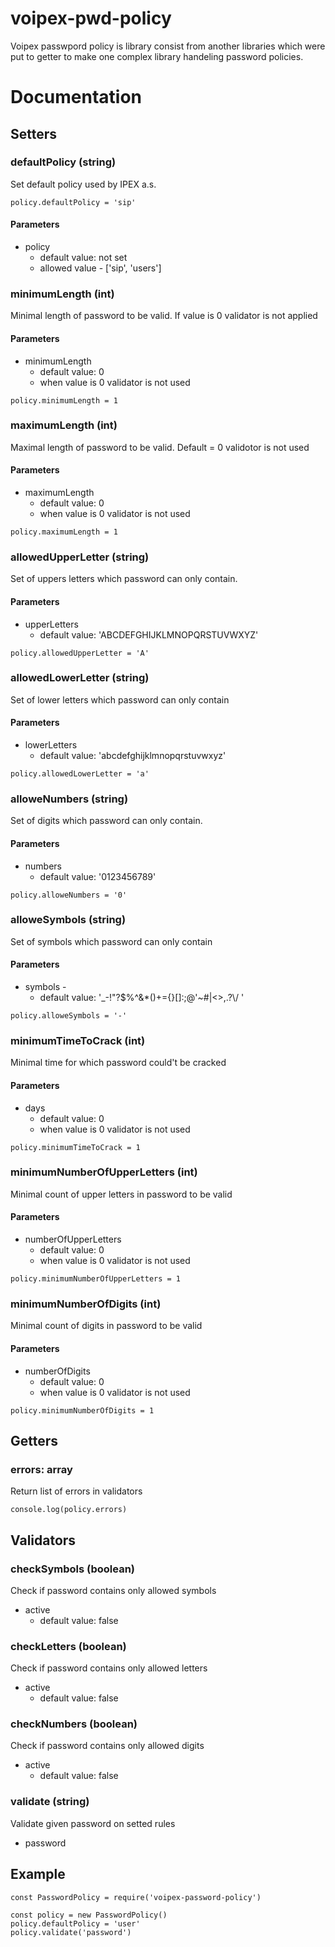 # voipex-pwd-policy

Voipex passwpord policy is library consist from another libraries which were put to getter to make one complex library handeling password policies.

# Documentation

## Setters

### defaultPolicy (string)

Set default policy used by IPEX a.s.

```
policy.defaultPolicy = 'sip'
```

#### Parameters

- policy
  - default value: not set
  - allowed value - ['sip', 'users']

### minimumLength (int)

Minimal length of password to be valid. If value is 0 validator is not applied

#### Parameters

- minimumLength
  - default value: 0
  - when value is 0 validator is not used

```
policy.minimumLength = 1
```

### maximumLength (int)

Maximal length of password to be valid. Default = 0 validotor is not used

#### Parameters

- maximumLength
  - default value: 0
  - when value is 0 validator is not used

```
policy.maximumLength = 1
```

### allowedUpperLetter (string)

Set of uppers letters which password can only contain.

#### Parameters

- upperLetters
  - default value: 'ABCDEFGHIJKLMNOPQRSTUVWXYZ'

```
policy.allowedUpperLetter = 'A'
```

### allowedLowerLetter (string)

Set of lower letters which password can only contain

#### Parameters

- lowerLetters
  - default value: 'abcdefghijklmnopqrstuvwxyz'

```
policy.allowedLowerLetter = 'a'
```

### alloweNumbers (string)

Set of digits which password can only contain.

#### Parameters

- numbers
  - default value: '0123456789'

```
policy.alloweNumbers = '0'
```

### alloweSymbols (string)

Set of symbols which password can only contain

#### Parameters

- symbols -
  - default value: '\_-!"?$%^&\*()+={}[]:;@\'~#|<>,.?\\/ '

```
policy.alloweSymbols = '-'
```

### minimumTimeToCrack (int)

Minimal time for which password could't be cracked

#### Parameters

- days
  - default value: 0
  - when value is 0 validator is not used

```
policy.minimumTimeToCrack = 1
```

### minimumNumberOfUpperLetters (int)

Minimal count of upper letters in password to be valid

#### Parameters

- numberOfUpperLetters
  - default value: 0
  - when value is 0 validator is not used

```
policy.minimumNumberOfUpperLetters = 1
```
### minimumNumberOfDigits (int)

Minimal count of digits in password to be valid

#### Parameters

- numberOfDigits
  - default value: 0
  - when value is 0 validator is not used

```
policy.minimumNumberOfDigits = 1
```

## Getters

### errors: array

Return list of errors in validators

```
console.log(policy.errors)
```

## Validators

### checkSymbols (boolean)

Check if password contains only allowed symbols

- active
  - default value: false

### checkLetters (boolean)

Check if password contains only allowed letters

- active
  - default value: false

### checkNumbers (boolean)

Check if password contains only allowed digits

- active
  - default value: false

### validate (string)

Validate given password on setted rules

- password

## Example

```
const PasswordPolicy = require('voipex-password-policy')

const policy = new PasswordPolicy()
policy.defaultPolicy = 'user'
policy.validate('password')
```
